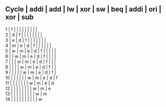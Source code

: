 Cycle  | addi | add  | lw   | xor  | sw   | beq  | addi | ori  | xor  | sub  
-----------------------------------------------------------------------------
  1    |  f   |      |      |      |      |      |      |      |      |       
  2    |  d   |  f   |      |      |      |      |      |      |      |       
  3    |  e   |  d   |  f   |      |      |      |      |      |      |       
  4    |  m   |  e   |  d   |  f   |      |      |      |      |      |      
  5    |  w   |  m   |  e   |  d   |  f   |      |      |      |      |      
  6    |      |  w   |  m   |  e   |  d   |  f   |      |      |      |     
  7    |      |      |  w   |  m   |  e   |  d   |  f   |      |      |     
  8    |      |      |      |  w   |  m   |  e   |  d   |  f   |      |     
  9    |      |      |      |      |  w   |  m   |  e   |  d   |  f   |     
 10    |      |      |      |      |      |  w   |  m   |  e   |  d   |  f   
 11    |      |      |      |      |      |      |  w   |  m   |  e   |  d   
 12    |      |      |      |      |      |      |      |  w   |  m   |  e   
 13    |      |      |      |      |      |      |      |      |  w   |  m   
 14    |      |      |      |      |      |      |      |      |      |  w   
